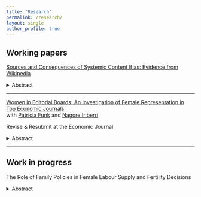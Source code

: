 ```yaml
--- 
title: "Research" 
permalink: /research/ 
layout: single 
author_profile: true 
---
```

## Working papers

[Sources and Consequences of Systemic Content Bias: Evidence from Wikipedia](https://nicolevenus.github.io/assets/NVenus_systemic_content_bias.pdf)

<details>
<summary>Abstract</summary>
<sub>
This paper examines the systemic bias against female scholars in Wikipedia content. Based on Wikipedia meta-data matched with rich panel data on a large sample of economists, psychologists and mathematicians, I estimate the gender gap in the likelihood that scholars receive a biographical entry conditioning on Wikipedia's own metric of relevance, the notability criteria. I show that while female economists are unconditionally around half as likely to have a biographical entry than their male colleagues, the gender gap in representation reduces to 9% conditioning on the notability criteria. This gap is even larger in psychology and reversed in mathematics. Over time the conditional gender gap in the representation of economists has closed, supported by Wikipedia editors organized in grassroots activist groups aimed at combating systemic bias on the platform. Leveraging the staggered introduction of a new content translation tool across language editions to predict page creations, I estimate the causal effect of having a biographical entry on Wikipedia on a researcher's news mentions. My findings underscore the importance of systemic biases: having a Wikipedia biography generates two additional news mentions per year. This demonstrates that content biases on digital knowledge platforms have implications that extend far beyond the platforms themselves, affecting which scientific knowledge is transmitted to a wider audience.
</sub>
</details>

---

[Women in Editorial Boards: An Investigation of Female Representation in Top Economic Journals](https://nicolevenus.github.io/assets/editor_gender_FunkIriberriVenus.pdf)  
with [Patricia Funk](https://sites.google.com/site/patriciafelicitasfunk/patricia-funks-research-webpage) and [Nagore Iriberri](https://sites.google.com/site/nagoreiriberri/) 

Revise & Resubmit at the Economic Journal

<details>
<summary>Abstract</summary>
<sub>
We study the evolution of female representation in editorial roles for 15 top journals in economics from 1960 to 2019. We first document that the share of women in editorial roles has steadily increased over the past six decades. Second, we investigate whether this increase is due to an expansion of the pool of qualified female economists, or due to a change in the preference for appointing women. We find evidence for both using a large database on detailed CVs of more than 37,000 economists. Third, we study the implications of female editors on topic diversity, the quality of accepted papers and potential trickle down effects on female authors' publishing prospects. Finally, to understand whether there are gender gaps in the probability of being offered and/or of accepting editorial positions, we administer a large-scale survey among most prominent scholars in economics. We only find evidence for the offering channel.
</sub>
</details>

---

## Work in progress

The Role of Family Policies in Female Labour Supply and Fertility Decisions

<details>
<summary>Abstract</summary>
<sub>
This paper investigates the role of family policies—in particular child-related taxes and transfers, along with public childcare provision and subsidization—in fertility and female labour supply decisions. I develop, quantify and solve a life-cycle model with human capital accumulation, featuring heterogeneous households that jointly make fertility and labour supply decisions, conditional on their national family policy environment. The model is calibrated based on tax-transfer functions from the OECD Tax-Benefit model and childcare expenditure data. Using this framework, I first demonstrate that revenue-neutral reallocations from child cash benefits to childcare subsidies can increase both fertility rates and female labour supply, if the elasticity of substitution between maternal and market-provided care is sufficiently high. Second, I assess the extent to which differences in family policies explain the cross-country variation in fertility rates and women's effective hours worked by simulating counterfactual policy environments. An elasticity of substitution of 5 best predicts both fertility and female labour supply across countries, with family policies accounting for 11% of the variation in fertility rates and 5% of the variation in women’s hours worked.
</sub>
</details>
